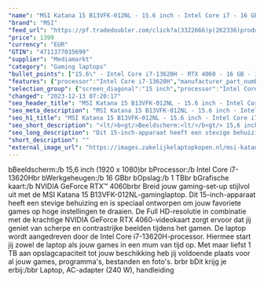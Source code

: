 ```yaml
---
"name": "MSI Katana 15 B13VFK-012NL - 15.6 inch - Intel Core i7 - 16 GB - 1 TB - GeForce RTX 4060"
"brand": "MSI"
"feed_url": "https://pf.tradedoubler.com/click?a(3322666)p(262336)product(50617-1752311)ttid(3)url(https%3A%2F%2Fwww.mediamarkt.nl%2Fnl%2Fproduct%2F_msi-katana-15-b13vfk-012nl-156-inch-intel-core-i7-16-gb-1-tb-geforce-rtx-4060-1752311.html%3Futm_source%3Dtradedoubler%26utm_medium%3Daff-comparison%26utm_term%3D1752311)"
"price": 1399
"currency": "EUR"
"GTIN": "4711377035699"
"supplier": "Mediamarkt"
"category": "Gaming laptops"
"bullet_points": ["15.6\" - Intel Core i7-13620H - RTX 4060 - 16 GB - 1 TB","39,6 cm / 15,6 inch","Full HD - 39,6 cm / 15,6 inch","SSD , 1 TB , M.2 via PCIe","2x  Type-A USB3.2 Gen1, 1x Type-A USB2.0, 1x  Type-C USB3.2 Gen1 w/ DP 1.4, 1x  RJ45, 1 x HDMI 2.1 (8K@60Hz/4K@120Hz), 1x  Audio combo jack","Lithium polymer","35.9 cm x 2.49 cm x 25.9 cm /"]
"features": {"processor":"Intel Core i7-13620H","manufacturer_part_number":"KATANA 15 B13VFK-012NL","product_height":"2,49 cm","product_introduction_date":"2023-02-01","color":"Zwart","brightness":"250 cd/m²","additional_update_information":"Voor zover op de afbeeldingen apps worden getoond, geldt dat MediaMarkt niet kan garanderen dat de apps tijdens de volledige levensduur van het product goed zullen blijven functioneren. Dit hangt af van het beleid van de fabrikant.","hard_disk_1":"SSD , 1 TB , M.2 via PCIe","min_duration_supported_software_updates":"2 jaar","bluetooth":"Ja","ram_configuration":"2x 8GB","manufacturer_guarantee":"2 jaar","card_reader":"Nee","panel_type":"IPS (In-Plane Switching)","total_storage_space_in_gb":"1 TB","touchscreen":"Nee","product_width":"35,9 cm","battery_capacity":"53,5 Wh","product_manufacturer":"MSI","capacity_of_1_hard_disk":"1 TB","image_quality":"Full HD","integrated_mike":"Ja","speakers":"Ja","convertibility":"Vast scherm","screen_diagonal_inches":"15.6 inch","model_year":"2022","processor_clock_rate":"2.4 GHz","dedicated_graphics_memory":"8 GB","shipping_costs":"0.00","screen_type":"Mat scherm","depth":"25,9 cm","memory_size":"16 GB","connections":"2x  Type-A USB3.2 Gen1, 1x Type-A USB2.0, 1x  Type-C USB3.2 Gen1 w/ DP 1.4, 1x  RJ45, 1 x HDMI 2.1 (8K@60Hz/4K@120Hz), 1x  Audio combo jack","number_of_processor_cores":"10","scope_of_delivery":"Laptop, AC-adapter (240 W), handleiding","processor_brand":"Intel®","wlan_standards":"WiFi 6 (802.11AX)","bluetooth_version":"5.2","delivery_time":"1","image_ratio":"16:9","memory_speeds":"4800 MHz","screen_diagonal_cm":"39,6 cm","screen_diagonal_cm_inch":"39,6 cm / 15,6 inch","battery_type":"Lithium polymer","configuration":"15.6\" - Intel Core i7-13620H - RTX 4060 - 16 GB - 1 TB","weight":"2,25 kg","type_of_1_hard_disk":"SSD","charge_time_from_manufacturer":"Onbekend","ram_type":"DDR5","short_description":"KATANA 15 B13VFK-012NL","front_camera":"Ja","processor_speed_with_turbo":"4.9 GHz","resolution":"1920 x 1080","dimensions_weight":"35.9 cm x 2.49 cm x 25.9 cm /","integrated_webcam":"Ja","update_policy":"Onbekend","wlan":"Ja","processor_model":"Core™ i7","product_type":"Gaming-laptop","previous_price":"","warranty_note":"Geen aanvullende garantie-informatie","product_depth":"25,9 cm","keyboard_type":"QWERTY","height":"2,49 cm","battery_life":"Onbekend","manufacturer_supported_software_updates":"Ja","total_storage_space":"1 TB","graphics_card":"NVIDIA GeForce RTX 4060"}
"selection_group": {"screen_diagonal":"15 inch","processor":"Intel Core i7","changed_price_past_3_days":false,"product_family":"Katana"}
"changed": "2023-12-13 07:20:17"
"seo_header_title": "MSI Katana 15 B13VFK-012NL - 15.6 inch - Intel Core i7 - 16 GB - 1 TB - GeForce RTX 4060"
"seo_meta_description": "MSI Katana 15 B13VFK-012NL - 15.6 inch - Intel Core i7 - 16 GB - 1 TB - GeForce RTX 4060"
"seo_h1_title": "MSI Katana 15 B13VFK-012NL - 15.6 inch - Intel Core i7 - 16 GB - 1 TB - GeForce RTX 4060"
"seo_short_description": "<lt/>b<gt/>Beeldscherm:<lt/>/b<gt/> 15,6 inch (1920 x 1080)<lt/>br<gt/> <lt/>b<gt/>Processor:<lt/>/b<gt/> Intel Core i7-13620H<lt/>br<gt/> <lt/>b<gt/>Werkgeheugen:<lt/>/b<gt/> 16 GB<lt/>br<gt/> <lt/>b<gt/>Opslag:<lt/>/b<gt/> 1 TB<lt/>br<gt/> <lt/>b<gt/>Grafische kaart:<lt/>/b<gt/> NVIDIA GeForce RTX™ 4060<lt/>br<gt/><lt/>br<gt/> Breid jouw gaming-set-up stijlvol uit met de MSI Katana 15 B13VFK-012NL-gaminglaptop."
"seo_long_description": "Dit 15-inch-apparaat heeft een stevige behuizing en is speciaal ontworpen om jouw favoriete games op hoge instellingen te draaien. De Full HD-resolutie in combinatie met de krachtige NVIDIA GeForce RTX 4060-videokaart zorgt ervoor dat jij geniet van scherpe en contrastrijke beelden tijdens het gamen. De laptop wordt aangedreven door de Intel Core i7-13620H-processor. Hiermee start jij zowel de laptop als jouw games in een mum van tijd op. Met maar liefst 1 TB aan opslagcapaciteit tot jouw beschikking heb jij voldoende plaats voor al jouw games, programma's, bestanden en foto's. <lt/>br<gt/><lt/>br<gt/> <lt/>b<gt/>Dit krijg je erbij:<lt/>/b<gt/><lt/>br<gt/> Laptop, AC-adapter (240 W), handleiding"
"short_description": ""
"external_image_url": "https://images.zakelijkelaptopkopen.nl/msi-katana-15-b13vfk-012nl-156-inch-intel-core-i7-16-gb-1-tb-geforce-rtx-4060-1752311.webp"
---
```


<lt/>b<gt/>Beeldscherm:<lt/>/b<gt/> 15,6 inch (1920 x 1080)<lt/>br<gt/> <lt/>b<gt/>Processor:<lt/>/b<gt/> Intel Core i7-13620H<lt/>br<gt/> <lt/>b<gt/>Werkgeheugen:<lt/>/b<gt/> 16 GB<lt/>br<gt/> <lt/>b<gt/>Opslag:<lt/>/b<gt/> 1 TB<lt/>br<gt/> <lt/>b<gt/>Grafische kaart:<lt/>/b<gt/> NVIDIA GeForce RTX™ 4060<lt/>br<gt/><lt/>br<gt/> Breid jouw gaming-set-up stijlvol uit met de MSI Katana 15 B13VFK-012NL-gaminglaptop. Dit 15-inch-apparaat heeft een stevige behuizing en is speciaal ontworpen om jouw favoriete games op hoge instellingen te draaien. De Full HD-resolutie in combinatie met de krachtige NVIDIA GeForce RTX 4060-videokaart zorgt ervoor dat jij geniet van scherpe en contrastrijke beelden tijdens het gamen. De laptop wordt aangedreven door de Intel Core i7-13620H-processor. Hiermee start jij zowel de laptop als jouw games in een mum van tijd op. Met maar liefst 1 TB aan opslagcapaciteit tot jouw beschikking heb jij voldoende plaats voor al jouw games, programma's, bestanden en foto's. <lt/>br<gt/><lt/>br<gt/> <lt/>b<gt/>Dit krijg je erbij:<lt/>/b<gt/><lt/>br<gt/> Laptop, AC-adapter (240 W), handleiding